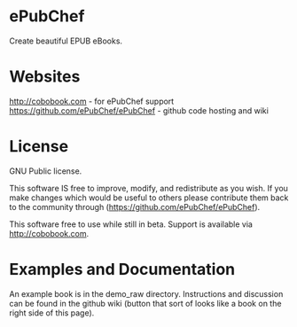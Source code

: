 ePubChef
========
Create beautiful EPUB eBooks.

Websites
========
http://cobobook.com - for ePubChef support
https://github.com/ePubChef/ePubChef - github code hosting and wiki

License
=======
GNU Public license.

This software IS free to improve, modify, and redistribute as you wish. If you make changes which would be useful to others please contribute them back to the community through (https://github.com/ePubChef/ePubChef).

This software free to use while still in beta. Support is available via http://cobobook.com.

Examples and Documentation
===========================
An example book is in the demo_raw directory. Instructions and discussion can be found in the github wiki (button that sort of looks like a book on the right side of this page).
